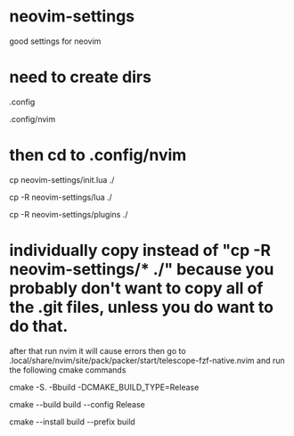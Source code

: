 # neovim-settings
good settings for neovim

# need to create dirs

.config

.config/nvim

# then cd to .config/nvim

cp neovim-settings/init.lua ./

cp -R neovim-settings/lua ./

cp -R neovim-settings/plugins ./

# individually copy instead of "cp -R neovim-settings/* ./" because you probably don't want to copy all of the .git files, unless you do want to do that.
after that run nvim
it will cause errors
then go to .local/share/nvim/site/pack/packer/start/telescope-fzf-native.nvim
and run the following cmake commands 

cmake -S. -Bbuild -DCMAKE_BUILD_TYPE=Release

cmake --build build --config Release

cmake --install build --prefix build
